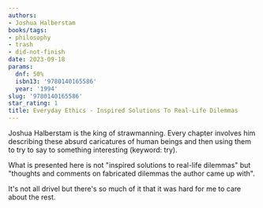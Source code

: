 ```yaml
---
authors:
- Joshua Halberstam
books/tags:
- philosophy
- trash
- did-not-finish
date: 2023-09-18
params:
  dnf: 50%
  isbn13: '9780140165586'
  year: '1994'
slug: '9780140165586'
star_rating: 1
title: Everyday Ethics - Inspired Solutions To Real-Life Dilemmas
---
```


Joshua Halberstam is the king of strawmanning. Every chapter involves him describing these absurd caricatures of human beings and then using them to try to say to something interesting (keyword: try).

<!--more-->

What is presented here is not "inspired solutions to real-life dilemmas" but "thoughts and comments on fabricated dilemmas the author came up with".

It's not all drivel but there's so much of it that it was hard for me to care about the rest.